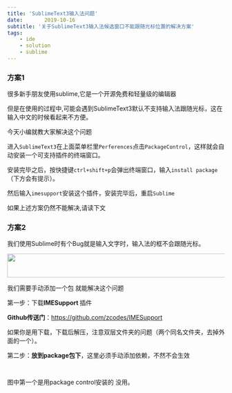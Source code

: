 ```yaml
---
title: 'SublimeText3输入法问题'
date:       2019-10-16
subtitle: '关于SublimeText3输入法候选窗口不能跟随光标位置的解决方案'
tags:
	- ide
	- solution
	- sublime
---
```



### 方案1
很多新手朋友使用sublime,它是一个开源免费和轻量级的编辑器

但是在使用的过程中,可能会遇到SublimeText3默认不支持输入法跟随光标，这在输入中文的时候看起来不方便。

今天小编就教大家解决这个问题


进入`SublimeText3`在上面菜单栏里`Perferences`点击`PackageControl`，这样就会自动安装一个可支持插件的终端窗口。

安装完毕之后，按快捷键`ctrl+shift+p`会弹出终端窗口，输入`install package`（下方会有提示）。

然后输入`imesupport`安装这个插件，安装完毕后，重启`Sublime`

如果上述方案仍然不能解决,请读下文
### 方案2

<div class="htmledit_views" id="content_views">
                                            <p>我们使用Sublime时有个Bug就是输入文字时，输入法的框不会跟随光标。</p>

<p><img alt="" class="has" height="55" src="https://img-blog.csdnimg.cn/20190220142828949.png" width="633"></p>

<p>我们需要手动添加一个包 就能解决这个问题</p>

<p>第一步：下载<strong>IMESupport </strong>插件</p>

<p><strong>Github传送门</strong>：<a href="https://github.com/zcodes/IMESupport" rel="nofollow" data-token="0dce66f1378bbdf8a96f5c646cf34dce">https://github.com/zcodes/IMESupport</a>&nbsp;</p>

<p>如果你是用下载，下载后解压，注意双层文件夹的问题（两个同名文件夹，去掉外面的一个）。</p>

<p>第二步：<strong>放到package包下</strong>，这里必须手动添加依赖，不然不会生效</p>

<p><img alt="" class="has" src="/img/posts/ide/sublime_packagecontrol.png"></p>
<p><img alt="" class="has" src="/img/posts/ide/sublime_packagecontrol2.png"></p>

<p>图中第一个是用package control安装的 没用。</p>                                    </div>
